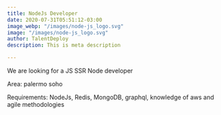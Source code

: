 ```yaml
---
title: NodeJs Developer
date: 2020-07-31T05:51:12-03:00
image_webp: "/images/node-js_logo.svg"
image: "/images/node-js_logo.svg"
author: TalentDeploy
description: This is meta description

---
```

We are looking for a JS SSR Node developer

Area: palermo soho

Requirements: NodeJs, Redis, MongoDB, graphql, knowledge of aws and agile methodologies